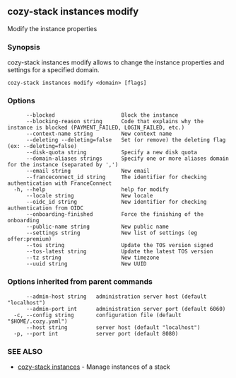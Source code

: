 ## cozy-stack instances modify

Modify the instance properties

### Synopsis


cozy-stack instances modify allows to change the instance properties and
settings for a specified domain.


```
cozy-stack instances modify <domain> [flags]
```

### Options

```
      --blocked                     Block the instance
      --blocking-reason string      Code that explains why the instance is blocked (PAYMENT_FAILED, LOGIN_FAILED, etc.)
      --context-name string         New context name
      --deleting --deleting=false   Set (or remove) the deleting flag (ex: --deleting=false)
      --disk-quota string           Specify a new disk quota
      --domain-aliases strings      Specify one or more aliases domain for the instance (separated by ',')
      --email string                New email
      --franceconnect_id string     The identifier for checking authentication with FranceConnect
  -h, --help                        help for modify
      --locale string               New locale
      --oidc_id string              New identifier for checking authentication from OIDC
      --onboarding-finished         Force the finishing of the onboarding
      --public-name string          New public name
      --settings string             New list of settings (eg offer:premium)
      --tos string                  Update the TOS version signed
      --tos-latest string           Update the latest TOS version
      --tz string                   New timezone
      --uuid string                 New UUID
```

### Options inherited from parent commands

```
      --admin-host string   administration server host (default "localhost")
      --admin-port int      administration server port (default 6060)
  -c, --config string       configuration file (default "$HOME/.cozy.yaml")
      --host string         server host (default "localhost")
  -p, --port int            server port (default 8080)
```

### SEE ALSO

* [cozy-stack instances](cozy-stack_instances.md)	 - Manage instances of a stack

